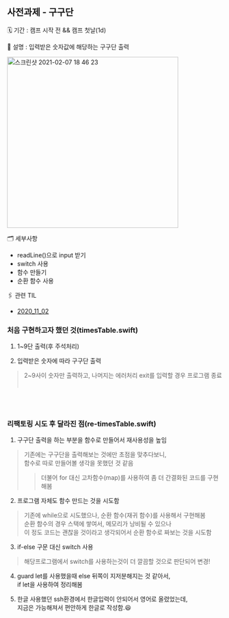 ## 사전과제 - 구구단
🗓 기간 : 캠프 시작 전 && 캠프 첫날(1d)

📝 설명 : 입력받은 숫자값에 해당하는 구구단 출력

<img width="400" alt="스크린샷 2021-02-07 18 46 23" src="https://user-images.githubusercontent.com/49546979/107142853-f277ea80-6974-11eb-86b4-91bce51df8ce.png">


🗂 세부사항
- readLine()으로 input 받기
- switch 사용
- 함수 만들기
- 순환 함수 사용

🖇 관련 TIL
- [2020_11_02](https://github.com/lina0322/iOS_yagom_starter_camp/blob/main/TIL/2020_11/2020_11_02.md)

### 처음 구현하고자 했던 것(timesTable.swift)

1. 1~9단 출력(후 주석처리)

2. 입력받은 숫자에 따라 구구단 출력
> 2~9사이 숫자만 출력하고, 나머지는 에러처리 exit를 입력할 경우 프로그램 종료
  　<br>
   <br>
   <br>
   
### 리팩토링 시도 후 달라진 점(re-timesTable.swift)

1. 구구단 출력을 하는 부분을 함수로 만들어서 재사용성을 높임
> 기존에는 구구단을 출력해보는 것에만 초점을 맞추다보니,  
함수로 따로 만들어볼 생각을 못했던 것 같음
>> 더불어 for 대신 고차함수(map)를 사용하여 좀 더 간결화된 코드를 구현해봄 

2. 프로그램 자체도 함수 만드는 것을 시도함
> 기존에 while으로 시도했으나, 순환 함수(재귀 함수)를 사용해서 구현해봄  
순환 함수의 경우 스택에 쌓여서, 메모리가 낭비될 수 있으나  
이 정도 코드는 괜찮을 것이라고 생각되어서 순환 함수로 짜보는 것을 시도함

3. if-else 구문 대신 switch 사용
> 해당프로그램에서 switch를 사용하는것이 더 깔끔할 것으로 판단되어 변경!

4. guard let를 사용했을때 else 뒤쪽이 지저분해지는 것 같아서,  
if let을 사용하여 정리해봄

5. 한글
사용했던 ssh환경에서 한글입력이 안되어서 영어로 올렸었는데,  
지금은 가능해져서 편안하게 한글로 작성함.😆

